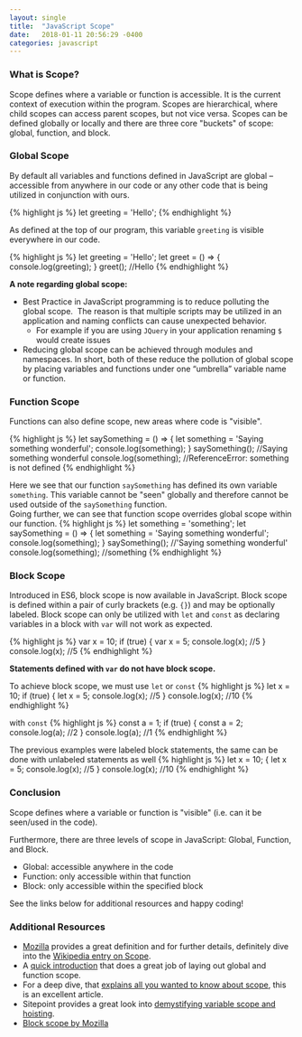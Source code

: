 ```yaml
---
layout: single
title:  "JavaScript Scope"
date:   2018-01-11 20:56:29 -0400
categories: javascript
---
```


### What is Scope?
Scope defines where a variable or function is accessible. It is the current context of execution within the program. Scopes are hierarchical, where child scopes can access parent scopes, but not vice versa. Scopes can be defined globally or locally and there are three core "buckets" of scope: global, function, and block.  

### Global Scope  
By default all variables and functions defined in JavaScript are global – accessible from anywhere in our code or any other code that is being utilized in conjunction with ours.

{% highlight js %}
let greeting = 'Hello';
{% endhighlight %}

As defined at the top of our program, this variable ```greeting``` is visible everywhere in our code.

{% highlight js %}
let greeting = 'Hello';
let greet = () => {
  console.log(greeting);
}
greet(); //Hello
{% endhighlight %}


**A note regarding global scope:**
- Best Practice in JavaScript programming is to reduce polluting the global scope.  The reason is that multiple scripts may be utilized in an application and naming conflicts can cause unexpected behavior.  
  - For example if you are using ```JQuery``` in your application renaming ```$``` would create issues
- Reducing global scope can be achieved through modules and namespaces. In short, both of these reduce the pollution of global scope by placing variables and functions under one “umbrella” variable name or function. 

### Function Scope
Functions can also define scope, new areas where code is "visible".

{% highlight js %}
let saySomething = () => {
  let something = 'Saying something wonderful';
  console.log(something);
}
saySomething();         //Saying something wonderful
console.log(something); //ReferenceError: something is not defined
{% endhighlight %}

Here we see that our function ```saySomething``` has defined its own variable ```something```. This variable cannot be "seen" globally and therefore cannot be used outside of the ```saySomething``` function.  
Going further, we can see that function scope overrides global scope within our function.
{% highlight js %}
let something = 'something';
let saySomething = () => {
  let something = 'Saying something wonderful';
  console.log(something);
}
saySomething();         //'Saying something wonderful'
console.log(something); //something
{% endhighlight %}

### Block Scope
Introduced in ES6, block scope is now available in JavaScript. Block scope is defined within a pair of curly brackets (e.g. ```{}```) and may be optionally labeled. Block scope can only be utilized with ```let``` and ```const``` as declaring variables in a block with ```var``` will not work as expected.

{% highlight js %}
var x = 10;
if (true) {
  var x = 5;
  console.log(x); //5
}
console.log(x);   //5
{% endhighlight %}

**Statements defined with ```var``` do not have block scope.**

To achieve block scope, we must use ```let``` or ```const```
{% highlight js %}
let x = 10;
if (true) {
  let x = 5;
  console.log(x); //5
}
console.log(x);   //10
{% endhighlight %}

with ```const```
{% highlight js %}
const a = 1;
if (true) {
  const a = 2;
  console.log(a); //2
}
console.log(a);   //1
{% endhighlight %}

The previous examples were labeled block statements, the same can be done with unlabeled statements as well
{% highlight js %}
let x = 10;
{
  let x = 5;
  console.log(x); //5
}
console.log(x);   //10
{% endhighlight %}

### Conclusion
Scope defines where a variable or function is "visible" (i.e. can it be seen/used in the code).  

Furthermore, there are three levels of scope in JavaScript: Global, Function, and Block.
- Global: accessible anywhere in the code
- Function: only accessible within that function
- Block: only accessible within the specified block

See the links below for additional resources and happy coding!

### Additional Resources
- [Mozilla](https://developer.mozilla.org/en-US/docs/Glossary/Scope) provides a great definition and for further details, definitely dive into the [Wikipedia entry on Scope](https://en.wikipedia.org/wiki/Scope_(computer_science)).
- A [quick introduction](https://robertnyman.com/2008/10/09/explaining-javascript-scope-and-closures/) that does a great job of laying out global and function scope.
-  For a deep dive, that [explains all you wanted to know about scope](https://toddmotto.com/everything-you-wanted-to-know-about-javascript-scope/), this is an excellent article. 
- Sitepoint provides a great look into [demystifying variable scope and hoisting](https://www.sitepoint.com/demystifying-javascript-variable-scope-hoisting/).
- [Block scope by Mozilla](https://developer.mozilla.org/en-US/docs/Web/JavaScript/Reference/Statements/block)
